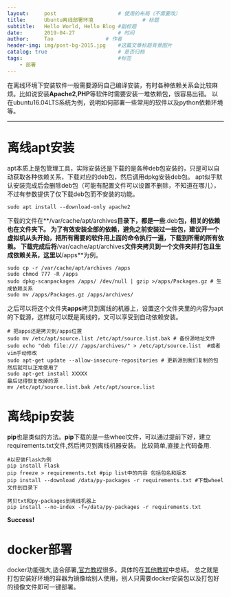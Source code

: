 ```yaml
---
layout:     post   				    # 使用的布局（不需要改）
title:      Ubuntu离线部署环境 				# 标题 
subtitle:   Hello World, Hello Blog #副标题
date:       2019-04-27 				# 时间
author:     Tao					# 作者
header-img: img/post-bg-2015.jpg 	#这篇文章标题背景图片
catalog: true 						# 是否归档
tags:								#标签
    - 部署
---
```


在离线环境下安装软件一般需要源码自己编译安装，有时各种依赖关系会比较麻烦。比如说安装**Apache2**,**PHP**等软件时需要安装一堆依赖包，很容易出错。
以在ubuntu16.04LTS系统为例，说明如何部署一些常用的软件以及python依赖环境等。

---
# 离线apt安装
apt本质上是包管理工具，实际安装还是下载的是各种deb包安装的，只是可以自动获取各种依赖关系，下载对应的deb包，然后调用dpkg安装deb包。
apt似乎默认安装完成后会删除deb包（可能有配置文件可以设置不删除，不知道在哪儿），不过有参数提供了仅下载deb包而不安装的功能。
```
sudo apt install --download-only apache2
```
下载的文件在**/var/cache/apt/archives**目录下，都是一些**.deb**包，相关的依赖也在文件夹下。
**为了有效安装全部的依赖，避免之前安装过一些包，建议开一个虚拟机从头开始，把所有需要的软件用上面的命令执行一遍，下载到所需的所有依赖。**
下载完成后将**/var/cache/apt/archives**文件夹拷贝到一个文件夹并打包且生成依赖关系，这里以**/apps**为例。
```
sudo cp -r /var/cache/apt/archives /apps
sudo chmod 777 -R /apps
sudo dpkg-scanpackages /apps/ /dev/null | gzip >/apps/Packages.gz # 生成依赖关系
sudo mv /apps/Packages.gz /apps/archives/
```

之后可以将这个文件夹**apps**拷贝到离线的机器上，设置这个文件夹里的内容为apt的下载源，这样就可以既是离线的，又可以享受到自动依赖安装。
```
# 把apps还是拷贝到/apps位置
sudo mv /etc/apt/source.list /etc/apt/source.list.bak # 备份源地址文件
sudo echo "deb file:/// /apps/archives/" > /etc/apt/source.list  #或者vim手动修改
sudo apt-get update --allow-insecure-repositories # 更新源到我们复制的包
然后就可以正常使用了
sudo apt-get install XXXXX
最后记得恢复改掉的源
mv /etc/apt/source.list.bak /etc/apt/source.list
```

# 离线pip安装
**pip**也是类似的方法。**pip**下载的是一些wheel文件，可以通过提前下好，建立requirements.txt文件,然后拷贝到离线机器安装。
比较简单,直接上代码备用.
 ```
#以安装Flask为例
pip install Flask
pip freeze > requirements.txt #pip list中的内容 包括包名和版本
pip install --download /data/py-packages -r requirements.txt #下载wheel文件到目录下

拷贝txt和py-packages到离线机器上
pip install --no-index -f=/data/py-packages -r requirements.txt
```
**Success!**

# docker部署
docker功能强大,适合部署,[官方教程](https://docs.docker.com/)很多。具体的在[其他教程]()中总结。
总之就是打包安装好环境的容器为镜像给别人使用，别人只需要docker安装包以及打包好的镜像文件即可一键部署。

